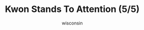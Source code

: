 ---
media: "images/rounds/round_4_1/kwon_stands_to_attention_5.png"
media_type: image
title: Kwon Stands To Attention (5/5)
author: wisconsin
desc: Kwon Myong-hwa stands to attention a bit too enthusiastically, making her fellow Soviet marines uncomfortable.
---